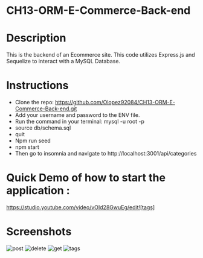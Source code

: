 # CH13-ORM-E-Commerce-Back-end

# Description

This is the backend of an Ecommerce site. This code utilizes Express.js and Sequelize to interact with a MySQL Database.

# Instructions

- Clone the repo: https://github.com/Olopez92084/CH13-ORM-E-Commerce-Back-end.git
- Add your username and password to the ENV file.
- Run the command in your terminal: mysql -u root -p
- source db/schema.sql
- quit
- Npm run seed
- npm start
- Then go to insomnia and navigate to http://localhost:3001/api/categories

# Quick Demo of how to start the application : 

https://studio.youtube.com/video/vOId28GwuEg/edit![tags]

# Screenshots
![post](https://user-images.githubusercontent.com/94086814/155927498-45a62c68-39dd-450d-9555-b7afb9863e30.jpg)
![delete](https://user-images.githubusercontent.com/94086814/155927614-ea331db5-0c88-4ccc-94a7-d56c309f80e6.jpg)
![get](https://user-images.githubusercontent.com/94086814/155927636-507c15a3-1fe6-463a-a82d-90ad143b6466.png)
![tags](https://user-images.githubusercontent.com/94086814/155927674-ff7ce2e8-bf0d-4067-a0b2-7046cf85a47b.jpg)
